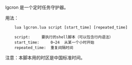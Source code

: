 
lgcron 是一个定时任务守护器。

用法：
```
    lua lgcron.lua script [start_time] [repeated_time]

    script:		要执行的shell脚本（可以包含行内语法）
    start_time:  	0~24  从某一个小时开始
    repeated_time:	重复间隔时间
```

注意：本脚本用的时区是中国标准时间。

